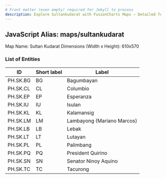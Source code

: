 ```yaml
---
# Front matter (even empty) required for Jekyll to process
description: Explore Sultankudarat with FusionCharts Maps – Detailed features for seamless integration. Try now & enhance your data visualization today! 
---
```


## JavaScript Alias: maps/sultankudarat

Map Name: Sultan Kudarat
Dimensions (Width x Height): 610x570





### List of Entities

ID | Short label | Label
---|---|---|
PH.SK.BG | BG | Bagumbayan
PH.SK.CL | CL | Columbio
PH.SK.EP | EP | Esperanza
PH.SK.IU | IU | Isulan
PH.SK.KL | KL | Kalamansig
PH.SK.LM | LM | Lambayong (Mariano Marcos)
PH.SK.LB | LB | Lebak
PH.SK.LT | LT | Lutayan
PH.SK.PL | PL | Palimbang
PH.SK.PQ | PQ | President Quirino
PH.SK.SN | SN | Senator Ninoy Aquino
PH.SK.TC | TC | Tacurong